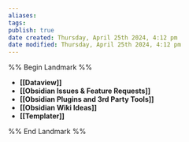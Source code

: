 ```yaml
---
aliases: 
tags: 
publish: true
date created: Thursday, April 25th 2024, 4:12 pm
date modified: Thursday, April 25th 2024, 4:12 pm
---
```

%% Begin Landmark %%
- **[[Dataview]]**
- **[[Obsidian Issues & Feature Requests]]**
- **[[Obsidian Plugins and 3rd Party Tools]]**
- **[[Obsidian Wiki Ideas]]**
- **[[Templater]]**

%% End Landmark %%
